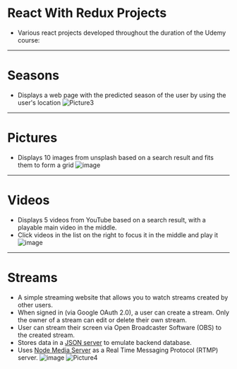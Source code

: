 # React With Redux Projects 
* Various react projects developed throughout the duration of the Udemy course:
---
# Seasons
* Displays a web page with the predicted season of the user by using the user's location
![Picture3](https://user-images.githubusercontent.com/50147457/90800364-2586dd00-e347-11ea-9ee0-bd123eefb65d.png)
---
# Pictures
* Displays 10 images from unsplash based on a search result and fits them to form a grid
![image](https://user-images.githubusercontent.com/50147457/90794627-90ccb100-e33f-11ea-9f9d-93486531ef56.png)
---
# Videos
* Displays 5 videos from YouTube based on a search result, with a playable main video in the middle. 
* Click videos in the list on the right to focus it in the middle and play it
![image](https://user-images.githubusercontent.com/50147457/90796008-582dd700-e341-11ea-8ee1-0cc40cef105f.png)
---
# Streams
* A simple streaming website that allows you to watch streams created by other users.
* When signed in (via Google OAuth 2.0), a user can create a stream. Only the owner of a stream can edit or delete their own stream.
* User can stream their screen via Open Broadcaster Software (OBS) to the created stream.
* Stores data in a [JSON server](https://github.com/typicode/json-server) to emulate backend database.
* Uses [Node Media Server](https://github.com/illuspas/Node-Media-Server) as a Real Time Messaging Protocol (RTMP) server.
![image](https://user-images.githubusercontent.com/50147457/90800239-fd977980-e346-11ea-82ba-c594d3d622d7.png)
![Picture4](https://user-images.githubusercontent.com/50147457/90800653-86aeb080-e347-11ea-9a7b-54c995c71a96.png)
